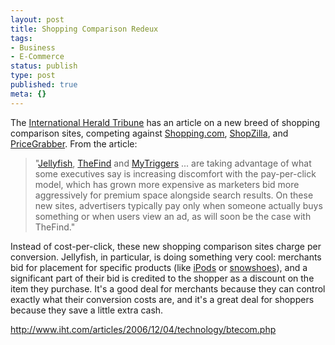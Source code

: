 ```yaml
---
layout: post
title: Shopping Comparison Redeux
tags:
- Business
- E-Commerce
status: publish
type: post
published: true
meta: {}
---
```

The <a href="http://www.iht.com/" target="_blank">International Herald Tribune</a> has an article on a new breed of shopping comparison sites, competing against <a href="http://shopping.com/" target="_blank">Shopping.com</a>, <a href="http://shopzilla.com/">ShopZilla</a>, and <a href="http://pricegrabber.com/" target="_blank">PriceGrabber</a>.  From the article:
<blockquote>"<a href="http://www.jellyfish.com/" target="_blank">Jellyfish</a>, <a href="http://thefind.com/" target="_blank">TheFind</a> and <a href="http://mytriggers.com/" target="_blank">MyTriggers</a> ... are taking advantage of what some executives say is increasing discomfort with the pay-per-click model, which has grown more expensive as marketers bid more aggressively for premium space alongside search results. On these new sites, advertisers typically pay only when someone actually buys something or when users view an ad, as will soon be the case with TheFind."</blockquote>
Instead of cost-per-click, these new shopping comparison sites charge per conversion.  Jellyfish, in particular, is doing something very cool:  merchants bid for placement for specific products (like <a href="http://www.jellyfish.com/products/search?q=ipod&amp;x=0&amp;y=0" target="_blank">iPods</a> or <a href="http://www.jellyfish.com/products/search?q=snowshoes&amp;c=0&amp;x=0&amp;y=0" target="_blank">snowshoes</a>), and a significant part of their bid is credited to the shopper as a discount on the item they purchase.  It's a good deal for merchants because they can control exactly what their conversion costs are, and it's a great deal for shoppers because they save a little extra cash.

<a href="http://www.iht.com/articles/2006/12/04/technology/btecom.php" target="_blank">http://www.iht.com/articles/2006/12/04/technology/btecom.php</a>
